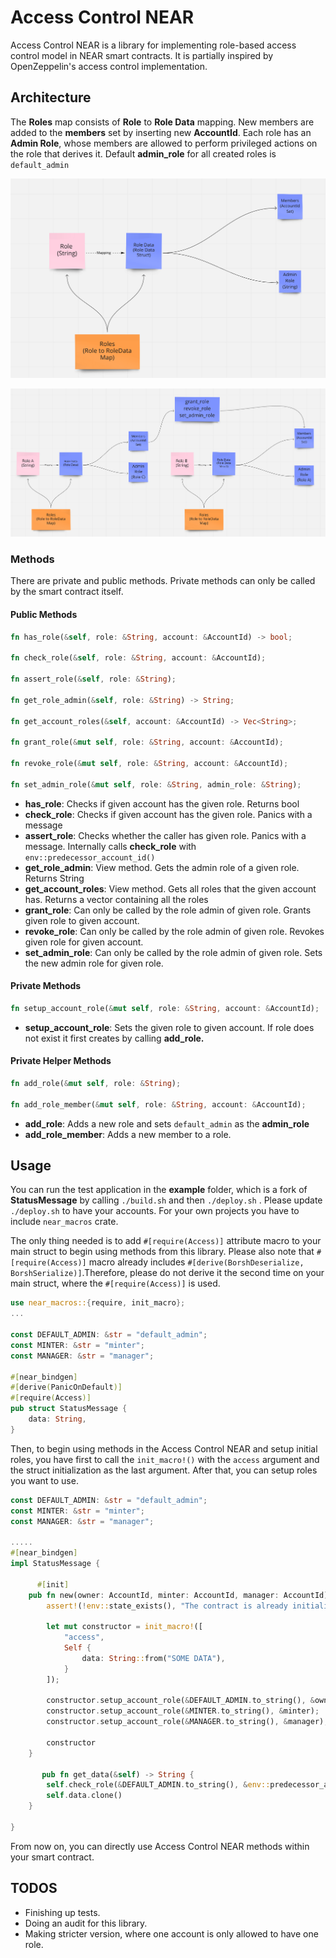 # Access Control NEAR

Access Control NEAR is a library for implementing role-based access control model in NEAR smart contracts. It is partially inspired by OpenZeppelin's access control implementation. 

## Architecture

The **Roles** map consists of **Role** to **Role Data** mapping. New members are added to the **members** set by inserting new **AccountId**. Each role has an **Admin Role**, whose members are allowed to perform privileged actions on the role that derives it. Default **admin_role** for all created roles is `default_admin` 

![diagram1.png](https://github.com/samuelrojoalvarez/near-rust-macros-libraries/blob/main/src/access_control_near/images/diagram1.png) 

![diagram2.png](https://github.com/samuelrojoalvarez/near-rust-macros-libraries/blob/main/src/access_control_near/images/diagram2.png)

### Methods

There are private and public methods. Private methods can only be called by the smart contract itself.

#### Public Methods

```rust
fn has_role(&self, role: &String, account: &AccountId) -> bool;

fn check_role(&self, role: &String, account: &AccountId);

fn assert_role(&self, role: &String);

fn get_role_admin(&self, role: &String) -> String;

fn get_account_roles(&self, account: &AccountId) -> Vec<String>;

fn grant_role(&mut self, role: &String, account: &AccountId);

fn revoke_role(&mut self, role: &String, account: &AccountId);

fn set_admin_role(&mut self, role: &String, admin_role: &String);

```

- **has_role**: Checks if given account has the given role. Returns bool
- **check_role**: Checks if given account has the given role. Panics with a message
- **assert_role**: Checks whether the caller has given role. Panics with a message. Internally calls **check_role** with `env::predecessor_account_id()`
- **get_role_admin**: View method. Gets the admin role of a given role. Returns String
- **get_account_roles**: View method. Gets all roles that the given account has. Returns a vector containing all the roles
- **grant_role**: Can only be called by the role admin of given role. Grants given role to given account.
- **revoke_role**: Can only be called by the role admin of given role. Revokes given role for given account.
- **set_admin_role**:  Can only be called by the role admin of given role. Sets the new admin role for given role.


#### Private Methods

```rust
fn setup_account_role(&mut self, role: &String, account: &AccountId);
```

- **setup_account_role**: Sets the given role to given account. If role does not exist it first creates by calling **add_role.**

#### Private Helper Methods

```rust
fn add_role(&mut self, role: &String);

fn add_role_member(&mut self, role: &String, account: &AccountId);
```

- **add_role**: Adds a new role and sets `default_admin` as the **admin_role**
- **add_role_member**: Adds a new member to a role.

## Usage

You can run the test application in the **example** folder, which is a fork of **StatusMessage** by calling `./build.sh` and then `./deploy.sh` . Please update `./deploy.sh` to have your accounts. For your own projects you have to include `near_macros` crate.

The only thing needed is to add `#[require(Access)]` attribute macro to your main struct to begin using methods from this library. Please also note that `#[require(Access)]`  macro already includes `#[derive(BorshDeserialize, BorshSerialize)]`.Therefore, please do not derive it the second time on your main struct, where the `#[require(Access)]` is used. 

```rust
use near_macros::{require, init_macro};
...

const DEFAULT_ADMIN: &str = "default_admin";
const MINTER: &str = "minter";
const MANAGER: &str = "manager";

#[near_bindgen]
#[derive(PanicOnDefault)]
#[require(Access)]
pub struct StatusMessage {
    data: String,
}
```

Then, to begin using methods in the Access Control NEAR and setup initial roles, you have first to call the `init_macro!()`  with the `access` argument and the struct initialization as the last argument. After that, you can setup roles you want to use. 

```rust
const DEFAULT_ADMIN: &str = "default_admin";
const MINTER: &str = "minter";
const MANAGER: &str = "manager";

.....
#[near_bindgen]
impl StatusMessage {

      #[init]
    pub fn new(owner: AccountId, minter: AccountId, manager: AccountId) -> Self {
        assert!(!env::state_exists(), "The contract is already initialized.");

        let mut constructor = init_macro!([
            "access",
            Self {
                data: String::from("SOME DATA"),
            }
        ]);

        constructor.setup_account_role(&DEFAULT_ADMIN.to_string(), &owner);
        constructor.setup_account_role(&MINTER.to_string(), &minter);
        constructor.setup_account_role(&MANAGER.to_string(), &manager);

        constructor
    }

       pub fn get_data(&self) -> String {
        self.check_role(&DEFAULT_ADMIN.to_string(), &env::predecessor_account_id());
        self.data.clone()
    }

}
```

From now on, you can directly use Access Control NEAR methods within your smart contract. 

## TODOS

- Finishing up tests.
- Doing an audit for this library.
- Making stricter version, where one account is only allowed to have one role.
